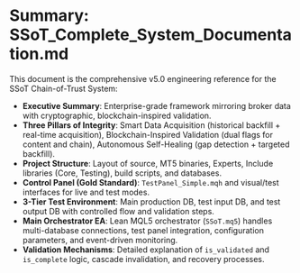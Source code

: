 # Summary: SSoT_Complete_System_Documentation.md

This document is the comprehensive v5.0 engineering reference for the SSoT Chain-of-Trust System:

- **Executive Summary**: Enterprise-grade framework mirroring broker data with cryptographic, blockchain-inspired validation.
- **Three Pillars of Integrity**: Smart Data Acquisition (historical backfill + real-time acquisition), Blockchain-Inspired Validation (dual flags for content and chain), Autonomous Self-Healing (gap detection + targeted backfill).
- **Project Structure**: Layout of source, MT5 binaries, Experts, Include libraries (Core, Testing), build scripts, and databases.
- **Control Panel (Gold Standard)**: `TestPanel_Simple.mqh` and visual/test interfaces for live and test modes.
- **3-Tier Test Environment**: Main production DB, test input DB, and test output DB with controlled flow and validation steps.
- **Main Orchestrator EA**: Lean MQL5 orchestrator (`SSoT.mq5`) handles multi-database connections, test panel integration, configuration parameters, and event-driven monitoring.
- **Validation Mechanisms**: Detailed explanation of `is_validated` and `is_complete` logic, cascade invalidation, and recovery processes.
